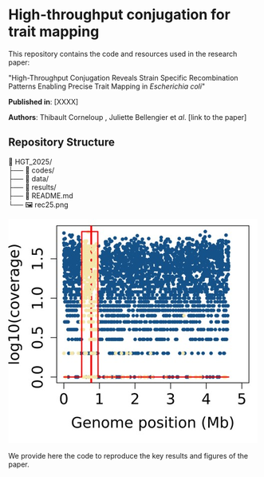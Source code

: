 # High-throughput conjugation for trait mapping

This repository contains the code and resources used in the research paper:

"High-Throughput Conjugation Reveals Strain Specific Recombination Patterns Enabling Precise Trait Mapping in *Escherichia coli*"

**Published in**: [XXXX]

**Authors**: Thibault Corneloup , Juliette Bellengier et *al*. [link to the paper]  


## Repository Structure
📂 HGT_2025/  
├── 📂 codes/  
├── 📂 data/  
├── 📂 results/  
├── 📄 README.md  
└── 🖼️ rec25.png  



![figure](rec25.jpg)  

We provide here the code to reproduce the key results and figures of the paper.

